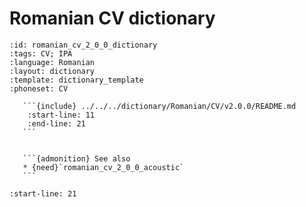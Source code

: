 
# Romanian CV dictionary

``````{dictionary} Romanian CV dictionary
:id: romanian_cv_2_0_0_dictionary
:tags: CV; IPA
:language: Romanian
:layout: dictionary
:template: dictionary_template
:phoneset: CV

   ```{include} ../../../dictionary/Romanian/CV/v2.0.0/README.md
    :start-line: 11
    :end-line: 21
   ```


   ```{admonition} See also
   * {need}`romanian_cv_2_0_0_acoustic`
   ```

``````

```{include} ../../../dictionary/Romanian/CV/v2.0.0/README.md
:start-line: 21
```
